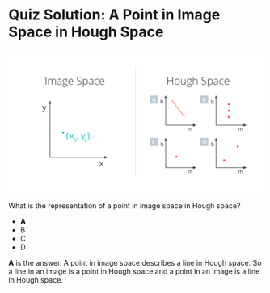 # Quiz Solution: A Point in Image Space in Hough Space

![point-image-hough-space-quiz.png](../../images/point-image-hough-space-quiz.png)

What is the representation of a point in image space in Hough space?

- **A**
- B
- C
- D

**A** is the answer. A point in image space describes a line in Hough space. So a line in an image is a point in Hough space and a point in an image is a line in Hough space. 